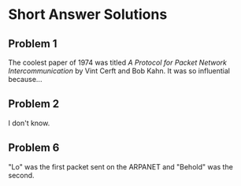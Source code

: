 # Short Answer Solutions

## Problem 1

The coolest paper of 1974 was titled _A Protocol for Packet Network Intercommunication_ by Vint Cerft and Bob Kahn. It was so influential because...

## Problem 2

I don't know.

## Problem 6

"Lo" was the first packet sent on the ARPANET and "Behold" was the second.
